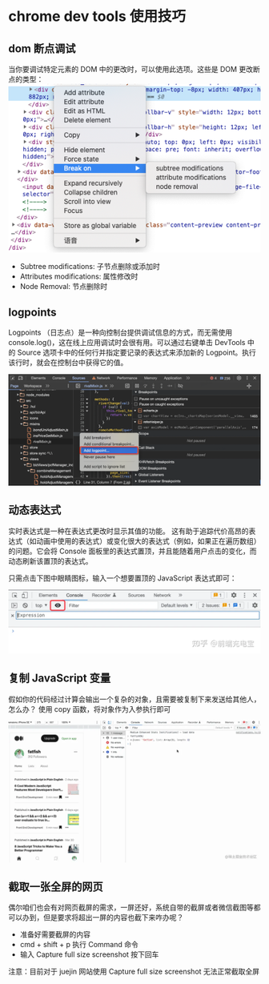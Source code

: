 # chrome dev tools 使用技巧

## dom 断点调试

当你要调试特定元素的 DOM 中的更改时，可以使用此选项。这些是 DOM 更改断点的类型：
![dom 断点调试](../assets/20240129093700.png)

- Subtree modifications: 子节点删除或添加时
- Attributes modifications: 属性修改时
- Node Removal: 节点删除时

## logpoints

Logpoints （日志点）是一种向控制台提供调试信息的方式，而无需使用 console.log()，这在线上应用调试时会很有用。可以通过右键单击 DevTools 中的 Source 选项卡中的任何行并指定要记录的表达式来添加新的 Logpoint。执行该行时，就会在控制台中获得它的值。

![logpoints](../assets/20240130092636.png)

## 动态表达式

实时表达式是一种在表达式更改时显示其值的功能。 这有助于追踪代价高昂的表达式（如动画中使用的表达式）或变化很大的表达式（例如，如果正在遍历数组）的问题。它会将 Console 面板里的表达式置顶，并且能随着用户点击的变化，而动态刷新该置顶的表达式。

只需点击下图中眼睛图标，输入一个想要置顶的 JavaScript 表达式即可：

![动态表达式](../assets/20240130092850.png)

## 复制 JavaScript 变量

假如你的代码经过计算会输出一个复杂的对象，且需要被复制下来发送给其他人，怎么办？
使用 copy 函数，将对象作为入参执行即可

![复制 JavaScript 变量](../assets/20240130093232.png)

## 截取一张全屏的网页

偶尔咱们也会有对网页截屏的需求，一屏还好，系统自带的截屏或者微信截图等都可以办到，但是要求将超出一屏的内容也截下来咋办呢？

- 准备好需要截屏的内容
- cmd + shift + p 执行 Command 命令
- 输入 Capture full size screenshot 按下回车

注意：目前对于 juejin 网站使用 Capture full size screenshot 无法正常截取全屏
